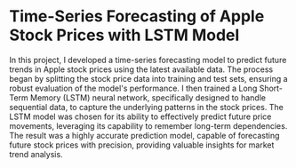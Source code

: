 # Time-Series Forecasting of Apple Stock Prices with LSTM Model
In this project, I developed a time-series forecasting model to predict future trends in Apple stock prices using the latest available data. The process began by splitting the stock price data into training and test sets, ensuring a robust evaluation of the model's performance. I then trained a Long Short-Term Memory (LSTM) neural network, specifically designed to handle sequential data, to capture the underlying patterns in the stock prices. The LSTM model was chosen for its ability to effectively predict future price movements, leveraging its capability to remember long-term dependencies. The result was a highly accurate prediction model, capable of forecasting future stock prices with precision, providing valuable insights for market trend analysis.
